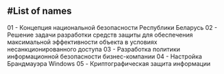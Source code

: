 #List of names
--------
01 - Концепция национальной безопасности Республики Беларусь
02 - Решение задачи разработки средств защиты для обеспечения максимальной эффективности объекта в условиях несанкционированного доступа
03 - Разработка политики информационной безопасности бизнес-компании
04 - Настройка Брандмауэра Windows
05 - Криптографическая защита информации
